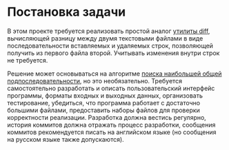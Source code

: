 # Постановка задачи

В этом проекте требуется реализовать простой аналог [утилиты diff](https://ru.wikipedia.org/wiki/Diff),
вычисляющей разницу между двумя текстовыми файлами в виде последовательности вставляемых и удаляемых строк,
позволяющей получить из первого файла второй. Учитывать изменения внутри строк не требуется.

Решение может основываться на алгоритме [поиска наибольшей общей подпоследовательности](https://en.wikipedia.org/wiki/Longest_common_subsequence_problem), 
но это необязательно. Требуется самостоятельно разработать и описать пользовательский 
интерфейс программы, форматы входных и выходных данных, организовать тестирование, убедиться, 
что программа работает с достаточно большими файлами, предоставить наборы файлов для проверки 
корректности реализации. Разработка должна вестись регулярно, история коммитов должна отражать 
процесс разработки, сообщения коммитов рекомендуется писать на английском языке 
(но сообщения на русском языке также допускаются).

